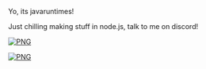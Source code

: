 Yo, its javaruntimes!

<label>Just chilling making stuff in node.js, talk to me on discord!</label>

[<img align="center" alt="PNG" src="https://i.ibb.co/XDHQRXF/image-2022-06-29-185627215.png"/>]()

<span> </span>
<span> </span>
<span> </span>
<span> </span>
<span> </span>
<span> </span>
<span> </span>
<span> </span>
<span> </span>
<span> </span>
<span> </span>
<span> </span>
<span> </span>
<span> </span>
<span> </span>
<span> </span>
<span> </span>
<span> </span>
<span> </span>
<span> </span>
<span> </span>

[<img align="center" alt="PNG" src="http://invidget.switchblade.xyz/BnRqXdzyHw"/>]()
